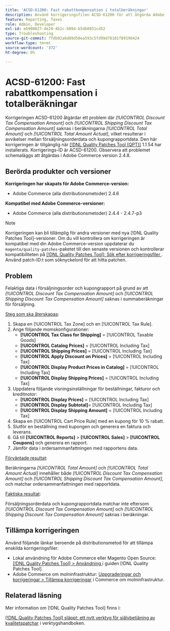 ```yaml
---
title: 'ACSD-61200: Fast rabattkompensation i totalberäkningar'
description: Använd korrigeringsfilen ACSD-61200 för att åtgärda Adobe Commerce-problemet där *[!UICONTROL Discount Tax Compensation Amount]* och *[!UICONTROL Shipping Discount Tax Compensation Amount]* saknas i summaberäkningarna, vilket ger skillnader mellan försäljningsorderdata och kupongrapportdata.
feature: Reporting, Taxes
role: Admin, Developer
exl-id: eb908827-de29-4b2c-b094-b5db0931cd52
type: Troubleshooting
source-git-commit: 7fdb02a6d89d50ea593c5fd99d78101f89198424
workflow-type: tm+mt
source-wordcount: '372'
ht-degree: 0%

---
```


# ACSD-61200: Fast rabattkompensation i totalberäkningar

Korrigeringen ACSD-61200 åtgärdar ett problem där *[!UICONTROL Discount Tax Compensation Amount]* och *[!UICONTROL Shipping Discount Tax Compensation Amount]* saknas i beräkningarna *[!UICONTROL Total Amount]* och *[!UICONTROL Total Amount Actual]*, vilket resulterar i avvikelser mellan försäljningsorderdata och kupongrapportdata. Den här korrigeringen är tillgänglig när [[!DNL Quality Patches Tool (QPT)]](/help/tools/quality-patches-tool/quality-patches-tool-to-self-serve-quality-patches.md) 1.1.54 har installerats. Korrigerings-ID är ACSD-61200. Observera att problemet schemaläggs att åtgärdas i Adobe Commerce version 2.4.8.

## Berörda produkter och versioner

**Korrigeringen har skapats för Adobe Commerce-version:**

- Adobe Commerce (alla distributionsmetoder) 2.4.6

**Kompatibel med Adobe Commerce-versioner:**

- Adobe Commerce (alla distributionsmetoder) 2.4.4 - 2.4.7-p3

>[!NOTE]
>
>Korrigeringen kan bli tillämplig för andra versioner med nya [!DNL Quality Patches Tool]-versioner. Om du vill kontrollera om korrigeringen är kompatibel med din Adobe Commerce-version uppdaterar du `magento/quality-patches`-paketet till den senaste versionen och kontrollerar kompatibiliteten på [[!DNL Quality Patches Tool]: Sök efter korrigeringsfiler ](https://experienceleague.adobe.com/tools/commerce-quality-patches/index.html?lang=sv-SE). Använd patch-ID:t som söknyckelord för att hitta patchen.

## Problem

Felaktiga data i försäljningsorder och kupongrapport på grund av att *[!UICONTROL Discount Tax Compensation Amount]* och *[!UICONTROL Shipping Discount Tax Compensation Amount]* saknas i summaberäkningar för försäljning.

<u>Steg som ska återskapas</u>:

1. Skapa en [!UICONTROL Tax Zone] och en [!UICONTROL Tax Rule].
1. Ange följande momskonfigurationer:
   - **[!UICONTROL Tax Class for Shipping]** = [!UICONTROL Taxable Goods]
   - **[!UICONTROL Catalog Prices]** = [!UICONTROL Including Tax]
   - **[!UICONTROL Shipping Prices]** = [!UICONTROL Including Tax]
   - **[!UICONTROL Apply Discount on Prices]** = [!UICONTROL Including Tax]
   - **[!UICONTROL Display Product Prices in Catalog]** = [!UICONTROL Including Tax]
   - **[!UICONTROL Display Shipping Prices]** = [!UICONTROL Including Tax]
1. Uppdatera följande visningsinställningar för beställningar, fakturor och kreditnotor:
   - **[!UICONTROL Display Prices]** = [!UICONTROL Including Tax]
   - **[!UICONTROL Display Subtotal]**= [!UICONTROL Including Tax]
   - **[!UICONTROL Display Shipping Amount]** = [!UICONTROL Including Tax]
1. Skapa en [!UICONTROL Cart Price Rule] med en kupong för 10 % rabatt.
1. Slutför en beställning med kupongen och generera en faktura och leverans.
1. Gå till **[!UICONTROL Reports]** > **[!UICONTROL Sales]** > **[!UICONTROL Coupons]** och generera en rapport.
1. Jämför data i ordersammanfattningen med rapportens data.

<u>Förväntade resultat</u>:

Beräkningarna *[!UICONTROL Total Amount]* och *[!UICONTROL Total Amount Actual]* innehåller både *[!UICONTROL Discount Tax Compensation Amount]* och *[!UICONTROL Shipping Discount Tax Compensation Amount]*, och matchar ordersammanfattningen med rapportdata.

<u>Faktiska resultat</u>:

Försäljningsorderdata och kupongrapportdata matchar inte eftersom *[!UICONTROL Discount Tax Compensation Amount]* och *[!UICONTROL Shipping Discount Tax Compensation Amount]* saknas i beräkningar.

## Tillämpa korrigeringen

Använd följande länkar beroende på distributionsmetod för att tillämpa enskilda korrigeringsfiler:

- Lokal användning för Adobe Commerce eller Magento Open Source: [[!DNL Quality Patches Tool] > Användning ](/help/tools/quality-patches-tool/usage.md) i guiden [!DNL Quality Patches Tool].
- Adobe Commerce om molninfrastruktur: [Uppgraderingar och korrigeringar > Tillämpa korrigeringar](https://experienceleague.adobe.com/docs/commerce-cloud-service/user-guide/develop/upgrade/apply-patches.html?lang=sv-SE) i Commerce om molninfrastruktur.

## Relaterad läsning

Mer information om [!DNL Quality Patches Tool] finns i:

[[!DNL Quality Patches Tool] släppt: ett nytt verktyg för självbetjäning av kvalitetspatchar](https://experienceleague.adobe.com/sv/docs/commerce-operations/tools/quality-patches-tool/quality-patches-tool-to-self-serve-quality-patches) i verktygshandboken.
